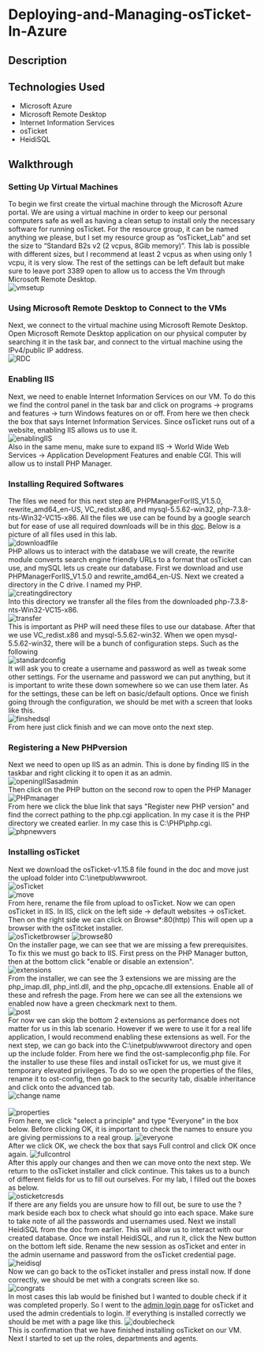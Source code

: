 # Deploying-and-Managing-osTicket-In-Azure

## Description

## Technologies Used
  - Microsoft Azure
  - Microsoft Remote Desktop
  - Internet Information Services
  - osTicket
  - HeidiSQL

## Walkthrough

### Setting Up Virtual Machines
To begin we first create the virtual machine through the Microsoft Azure portal. We are using a virtual machine in order to keep our personal computers safe as well as having a clean setup to install only the necessary software for running osTicket. For the resource group, it can be named anything we please, but I set my resource group as “osTicket_Lab” and set the size to “Standard B2s v2 (2 vcpus, 8Gib memory)”. This lab is possible with different sizes, but I recommend at least 2 vcpus as when using only 1 vcpu, it is very slow. The rest of the settings can be left default but make sure to leave port 3389 open to allow us to access the Vm through Microsoft Remote Desktop. <br>
![vmsetup](https://imgur.com/Fr3U0QR.png)<br>

### Using Microsoft Remote Desktop to Connect to the VMs
Next, we connect to the virtual machine using Microsoft Remote Desktop. Open Microsoft Remote Desktop application on our physical computer by searching it in the task bar, and connect to the virtual machine using the IPv4/public IP address. <br>
![RDC](https://imgur.com/rI8aqFE.png) <br>

### Enabling IIS
Next, we need to enable Internet Information Services on our VM. To do this we find the control panel in the task bar and click on programs -> programs and features -> turn Windows features on or off. From here we then check the box that says Internet Information Services. Since osTicket runs out of a website, enabling IIS allows us to use it. <br>
![enablingIIS](https://imgur.com/g56GFHL.png)<br>
Also in the same menu, make sure to expand IIS -> World Wide Web Services -> Application Development Features and enable CGI. This will allow us to install PHP Manager.<br>
### Installing Required Softwares
The files we need for this next step are PHPManagerForIIS_V1.5.0, rewrite_amd64_en-US, VC_redist.x86, and mysql-5.5.62-win32, php-7.3.8-nts-Win32-VC15-x86. All the files we use can be found by a google search but for ease of use all required downloads will be in this [doc](https://drive.google.com/drive/u/0/folders/1APMfNyfNzcxZC6EzdaNfdZsUwxWYChf6). Below is a picture of all files used in this lab.<br>
![downloadfile](https://imgur.com/parzeS9.png) <br>
PHP allows us to interact with the database we will create, the rewrite module converts search engine friendly URLs to a format that osTicket can use, and mySQL lets us create our database. First we download and use PHPManagerForIIS_V1.5.0 and rewrite_amd64_en-US. Next we created a directory in the C drive. I named my PHP. <br>
![creatingdirectory](https://imgur.com/nxtcYnR.png)<br>
Into this directory we transfer all the files from the downloaded php-7.3.8-nts-Win32-VC15-x86. <br>
![transfer](https://imgur.com/uCXvjyh.png)<br>
This is important as PHP will need these files to use our database. After that we use VC_redist.x86 and mysql-5.5.62-win32. When we open mysql-5.5.62-win32, there will be a bunch of configuration steps. Such as the following <br>
![standardconfig](https://imgur.com/pt1BsX0.png) <br>
It will ask you to create a username and password as well as tweak some other settings. For the username and password we can put anything, but it is important to write these down somewhere so we can use them later. As for the settings, these can be left on basic/default options. Once we finish going through the configuration, we should be met with a screen that looks like this. <br>
![finshedsql](https://imgur.com/FQTRfzM.png) <br>
From here just click finish and we can move onto the next step.<br>

### Registering a New PHPversion
Next we need to open up IIS as an admin. This is done by finding IIS in the taskbar and right clicking it to open it as an admin.<br>
![openingIISasadmin](https://imgur.com/4roQUZT.png)<br>
Then click on the PHP button on the second row to open the PHP Manager <br>
![PHPmanager](https://imgur.com/vRHSYd1.png)<br>
From here we click the blue link that says "Register new PHP version" and find the correct pathing to the php.cgi application. In my case it is the PHP directory we created earlier. In my case this is C:\PHP\php.cgi. <br>
![phpnewvers](https://imgur.com/U0ZmQdE.png)<br>

### Installing osTicket
Next we download the osTicket-v1.15.8 file found in the doc and move just the upload folder into C:\inetpub\wwwroot.<br>
![osTicket](https://imgur.com/parzeS9.png)<br>
![move](https://imgur.com/J5eWC61.png)<br>
From here, rename the file from upload to osTicket. Now we can open osTicket in IIS. In IIS, click on the left side -> default websites -> osTicket. Then on the right side we can click on Browse*:80(http) This will open up a browser with the osTitcket installer. <br>
![osTicketbrowser](https://imgur.com/KTROvvb.png) ![browse80](https://imgur.com/TzViGwq.png)<br>
On the installer page, we can see that we are missing a few prerequisites. To fix this we must go back to IIS. First press on the PHP Manager button, then at the bottom click "enable or disable an extension".<br>
![extensions](https://imgur.com/YyTtzBA.png)<br>
From the installer, we can see the 3 extensions we are missing are the php_imap.dll, php_intl.dll, and the php_opcache.dll extensions. Enable all of these and refresh the page. From here we can see all the extensions we enabled now have a green checkmark next to them.<br>
![post](https://imgur.com/5h6xYGY.png)<br>
For now we can skip the bottom 2 extensions as performance does not matter for us in this lab scenario. However if we were to use it for a real life application, I would recommend enabling these extensions as well. For the next step, we can go back into the C:\inetpub\wwwroot directory and open up the include folder. From here we find the ost-sampleconfig.php file. For the installer to use these files and install osTicket for us, we must give it temporary elevated privileges. To do so we open the properties of the files, rename it to ost-config, then go back to the security tab, disable inheritance and click onto the advanced tab.<br>
![change name](https://imgur.com/vmGAujm.png)<br><br>
![properties](https://imgur.com/tVJ1Ze1.png)<br>
From here, we click "select a principle" and type "Everyone” in the box below. Before clicking OK, it is important to check the names to ensure you are giving permissions to a real group.
![everyone](https://imgur.com/z6AmNjq.png)<br>
After we click OK, we check the box that says Full control and click OK once again. 
![fullcontrol](https://imgur.com/eJQBs3b.png)<br>
After this apply our changes and then we can move onto the next step. We return to the osTicket installer and click continue. This takes us to a bunch of different fields for us to fill out ourselves. For my lab, I filled out the boxes as below.<br>
![osticketcresds](https://imgur.com/AeJJHMI.png)<br>
If there are any fields you are unsure how to fill out, be sure to use the ? mark beside each box to check what should go into each space. Make sure to take note of all the passwords and usernames used. Next we install HeidiSQL from the doc from earlier. This will allow us to interact with our created database. Once we install HeidiSQL, and run it, click the New button on the bottom left side. Rename the new session as osTicket and enter in the admin username and password from the osTicket credential page. <br>
![heidisql](https://imgur.com/3FNv7pk.png)<br>
Now we can go back to the osTicket installer and press install now. If done correctly, we should be met with a congrats screen like so. <br>
![congrats](https://imgur.com/YhuhLUV.png)<br>
In most cases this lab would be finished but I wanted to double check if it was completed properly. So I went to the [admin login page](http://localhost/osTicket/scp/login.php) for osTicket and used the admin credentials to login. If everything is installed correctly we should be met with a page like this.
![doublecheck](https://imgur.com/cz3LDZ1.png)<br>
This is confirmation that we have finished installing osTicket on our VM. Next I started to set up the roles, departments and agents. 



